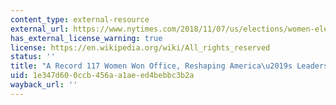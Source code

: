 ```yaml
---
content_type: external-resource
external_url: https://www.nytimes.com/2018/11/07/us/elections/women-elected-midterm-elections.html
has_external_license_warning: true
license: https://en.wikipedia.org/wiki/All_rights_reserved
status: ''
title: "A Record 117 Women Won Office, Reshaping America\u2019s Leadership"
uid: 1e347d60-0ccb-456a-a1ae-ed4bebbc3b2a
wayback_url: ''
---
```

